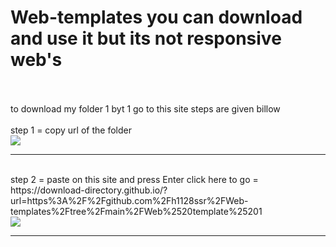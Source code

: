 # Web-templates you can download and use it but its not responsive web's
<br>
<br>
to download my folder 1 byt 1 go to this site steps are given billow
<br>
<br>
step 1 = copy url of the folder
<br>
<img src=https://github.com/h1128ssr/Web-templates/assets/171378648/8ac712bf-73ac-4894-85a3-b3cedee5ef60>
<br>
<hr>
<br>
step 2 = paste on this site and press Enter click here to go = 
https://download-directory.github.io/?url=https%3A%2F%2Fgithub.com%2Fh1128ssr%2FWeb-templates%2Ftree%2Fmain%2FWeb%2520template%25201
<br>
<img src=https://github.com/h1128ssr/Web-templates/assets/171378648/e09613c2-6b3d-436e-bbe0-a402ac2466c9>
<br>
<hr>
<br>
